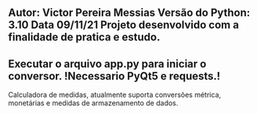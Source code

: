 Autor: Victor Pereira Messias
Versão do Python: 3.10
Data 09/11/21
Projeto desenvolvido com a finalidade de pratica e estudo.
----------------------------------------------------------------
Executar o arquivo app.py para iniciar o conversor.
!Necessario PyQt5 e requests.!
----------------------------------------------------------------
Calculadora de medidas, atualmente suporta conversões métrica, monetárias e medidas de armazenamento de dados.
